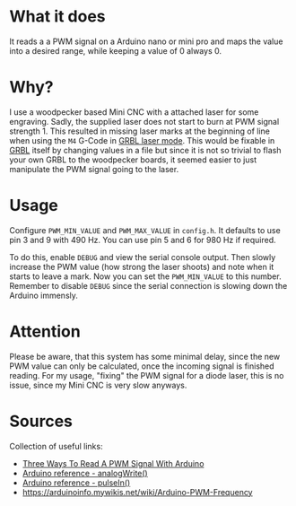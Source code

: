 # What it does

It reads a a PWM signal on a Arduino nano or mini pro and maps the value into a
desired range, while keeping a value of 0 always 0.

# Why?

I use a woodpecker based Mini CNC with a attached laser for some engraving.
Sadly, the supplied laser does not start to burn at PWM signal strength 1. This
resulted in missing laser marks at the beginning of line when using the `M4`
G-Code in [GRBL laser mode](https://github.com/gnea/grbl/wiki/Grbl-v1.1-Laser-Mode).
This would be fixable in [GRBL](https://github.com/gnea/grbl/) itself by
changing values in a file but since it is not so trivial to flash your own GRBL
to the woodpecker boards, it seemed easier to just manipulate the PWM signal
going to the laser.

# Usage

Configure `PWM_MIN_VALUE` and `PWM_MAX_VALUE` in `config.h`. It defaults to use
pin 3 and 9 with 490 Hz. You can use pin 5 and 6 for 980 Hz if required.

To do this, enable `DEBUG` and view the serial console output. Then slowly
increase the PWM value (how strong the laser shoots) and note when it starts
to leave a mark. Now you can set the `PWM_MIN_VALUE` to this number. Remember
to disable `DEBUG` since the serial connection is slowing down the Arduino
immensly.

# Attention

Please be aware, that this system has some minimal delay, since the new PWM
value can only be calculated, once the incoming signal is finished reading.
For my usage, "fixing" the PWM signal for a diode laser, this is no issue,
since my Mini CNC is very slow anyways.

# Sources

Collection of useful links:
* [Three Ways To Read A PWM Signal With Arduino](http://www.benripley.com/diy/arduino/three-ways-to-read-a-pwm-signal-with-arduino/)
* [Arduino reference - analogWrite()](https://www.arduino.cc/reference/en/language/functions/analog-io/analogwrite/)
* [Arduino reference - pulseIn()](https://www.arduino.cc/reference/en/language/functions/advanced-io/pulsein/)
* https://arduinoinfo.mywikis.net/wiki/Arduino-PWM-Frequency
